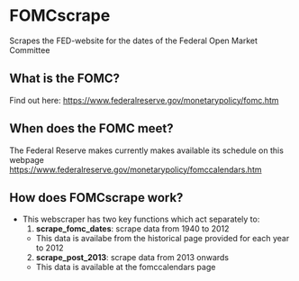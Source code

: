 # FOMCscrape
Scrapes the FED-website for the dates of the Federal Open Market Committee

## What is the FOMC?
Find out here: https://www.federalreserve.gov/monetarypolicy/fomc.htm

## When does the FOMC meet?
The Federal Reserve makes currently makes available its schedule on this webpage
https://www.federalreserve.gov/monetarypolicy/fomccalendars.htm


## How does FOMCscrape work?
- This webscraper has two key functions which act separately to:
  1. **scrape_fomc_dates**: scrape data from 1940 to 2012
    - This data is availabe from the historical page provided for each year to 2012
  2. **scrape_post_2013**: scrape data from 2013 onwards
    - This data is available at the fomccalendars page